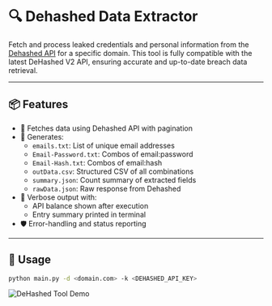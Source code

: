 # 🔍 Dehashed Data Extractor

Fetch and process leaked credentials and personal information from the [Dehashed API](https://www.dehashed.com/) for a specific domain.
This tool is fully compatible with the latest DeHashed V2 API, ensuring accurate and up-to-date breach data retrieval.

---

## 📦 Features

- 🧠 Fetches data using Dehashed API with pagination
- 📁 Generates:
  - `emails.txt`: List of unique email addresses
  - `Email-Password.txt`: Combos of email:password
  - `Email-Hash.txt`: Combos of email:hash
  - `outData.csv`: Structured CSV of all combinations
  - `summary.json`: Count summary of extracted fields
  - `rawData.json`: Raw response from Dehashed
- 📢 Verbose output with:
  - API balance shown after execution
  - Entry summary printed in terminal
- 🛡️ Error-handling and status reporting

---

## 🚀 Usage

```bash
python main.py -d <domain.com> -k <DEHASHED_API_KEY>
```

![DeHashed Tool Demo](https://i.imgur.com/5vkkp9c.png)
